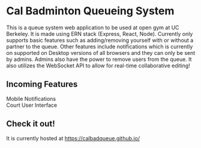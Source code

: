 # Cal Badminton Queueing System
This is a queue system web application to be used at open gym at UC Berkeley. It is made using ERN stack (Express, React, Node). Currently only supports basic features such as adding/removing yourself with or without a partner to the queue. Other features include notifications which is currently on supported on Desktop versions of all browsers and they can only be sent by admins. Admins also have the power to remove users from the queue. It also utilizes the WebSocket API to allow for real-time collaborative editing!
## Incoming Features
Mobile Notifications <br>
Court User Interface <br>
## Check it out!
It is currently hosted at https://calbadqueue.github.io/
